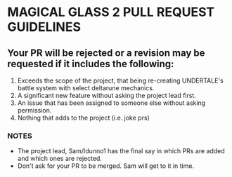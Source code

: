 # MAGICAL GLASS 2 PULL REQUEST GUIDELINES
## Your PR will be rejected or a revision may be requested if it includes the following:
1. Exceeds the scope of the project, that being re-creating UNDERTALE's battle system with select deltarune mechanics.
2. A significant new feature without asking the project lead first.
3. An issue that has been assigned to someone else without asking permission.
4. Nothing that adds to the project (i.e. joke prs)

### NOTES
* The project lead, Sam/Idunno1 has the final say in which PRs are added and which ones are rejected.
* Don't ask for your PR to be merged. Sam will get to it in time.
